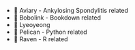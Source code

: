 - 👋 Aviary - Ankylosing Spondylitis related
- 🌱 Bobolink - Bookdown related
- 👀 Lyeoyeong
- 🌱 Pelican - Python related
- 🌱 Raven - R related

<!---
Lyeoyeong/Lyeoyeong is a ✨ special ✨ repository because its `README.md` (this file) appears on your GitHub profile.
You can click the Preview link to take a look at your changes.
--->

